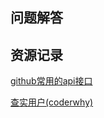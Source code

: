 ## 问题解答

## 资源记录

[github常用的api接口](https://cloud.tencent.com/developer/article/1875456)

[查实用户(coderwhy)](https://github.com/coderwhy?tab=repositories)
